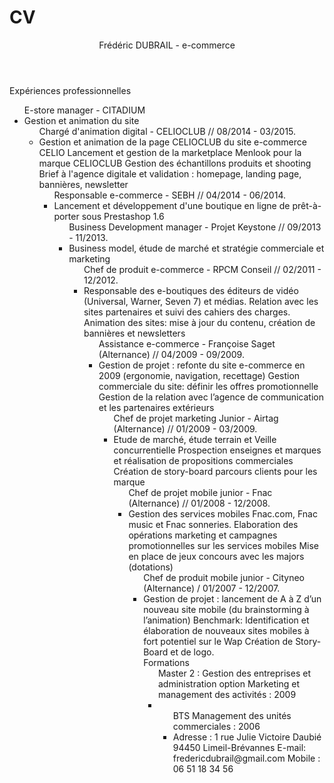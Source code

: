 # CV
<header> Frédéric DUBRAIL -  e-commerce</header>


<main>Expériences professionnelles</main>
<ul>E-store manager - CITADIUM<li>
Gestion et animation du site
<ul>Chargé d'animation digital - CELIOCLUB // 08/2014 - 03/2015.<li>
Gestion et animation de la page CELIOCLUB du site e-commerce CELIO
Lancement et gestion de la marketplace Menlook pour la marque CELIOCLUB
Gestion des échantillons produits et shooting
Brief à l'agence digitale et validation : homepage, landing page, bannières, newsletter
<ul>Responsable e-commerce - SEBH // 04/2014 - 06/2014.<li>
Lancement et développement d'une boutique en ligne de prêt-à-porter sous Prestashop 1.6
<ul>Business Development manager - Projet Keystone // 09/2013 - 11/2013.<li>
Business model, étude de marché et stratégie commerciale et marketing
<ul>Chef de produit e-commerce - RPCM Conseil // 02/2011 - 12/2012.<li>
Responsable des e-boutiques des éditeurs de vidéo (Universal, Warner, Seven 7) et médias.
Relation avec les sites partenaires et suivi des cahiers des charges.
Animation des sites: mise à jour du contenu, création de bannières et newsletters
<ul>Assistance e-commerce - Françoise Saget (Alternance) // 04/2009 - 09/2009.<li>
Gestion de projet : refonte du site e-commerce en 2009 (ergonomie, navigation, recettage)
Gestion commerciale du site: définir les offres promotionnelle
Gestion de la relation avec l’agence de communication et les partenaires extérieurs
<ul>Chef de projet marketing Junior - Airtag (Alternance) // 01/2009 - 03/2009.<li>
Etude de marché, étude terrain et Veille concurrentielle
Prospection enseignes et marques et réalisation de propositions commerciales
Création de story-board parcours clients pour les marque
<ul>Chef de projet mobile junior - Fnac (Alternance) // 01/2008 - 12/2008.<li>
Gestion des services mobiles Fnac.com, Fnac music et Fnac sonneries.
Elaboration des opérations marketing et campagnes promotionnelles sur les services mobiles
Mise en place de jeux concours avec les majors (dotations)
<ul> Chef de produit mobile junior - Cityneo (Alternance) / 01/2007 - 12/2007.<li>
Gestion de projet : lancement de A à Z d’un nouveau site mobile (du brainstorming à l’animation)
Benchmark: Identification et élaboration de nouveaux sites mobiles à fort potentiel sur le Wap
Création de Story-Board et de logo.

<main>Formations</main>
<ul>Master 2 : Gestion des entreprises et administration option Marketing et management des activités : 2009<li>
<ul>BTS Management des unités commerciales : 2006<li>

<footer>Adresse : 1 rue Julie Victoire Daubié 94450 Limeil-Brévannes E-mail: fredericdubrail@gmail.com Mobile : 06 51 18 34 56</footer>